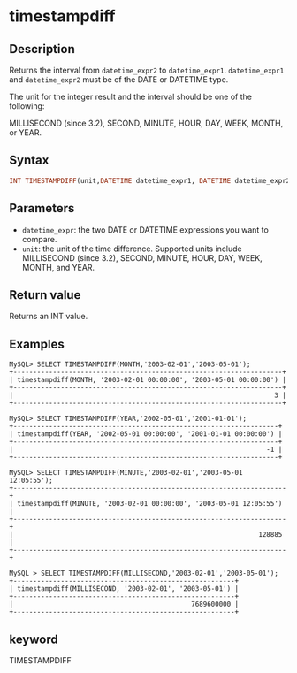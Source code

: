 ---
---

# timestampdiff

## Description

Returns the interval from `datetime_expr2` to `datetime_expr1`. `datetime_expr1` and `datetime_expr2` must be of the DATE or DATETIME type.

The unit for the integer result and the interval should be one of the following:

MILLISECOND (since 3.2), SECOND, MINUTE, HOUR, DAY, WEEK, MONTH, or YEAR.

## Syntax

```Haskell
INT TIMESTAMPDIFF(unit,DATETIME datetime_expr1, DATETIME datetime_expr2)
```

## Parameters

- `datetime_expr`: the two DATE or DATETIME expressions you want to compare.
- `unit`: the unit of the time difference. Supported units include MILLISECOND (since 3.2), SECOND, MINUTE, HOUR, DAY, WEEK, MONTH, and YEAR.

## Return value

Returns an INT value.

## Examples

```plain text
MySQL> SELECT TIMESTAMPDIFF(MONTH,'2003-02-01','2003-05-01');
+--------------------------------------------------------------------+
| timestampdiff(MONTH, '2003-02-01 00:00:00', '2003-05-01 00:00:00') |
+--------------------------------------------------------------------+
|                                                                  3 |
+--------------------------------------------------------------------+

MySQL> SELECT TIMESTAMPDIFF(YEAR,'2002-05-01','2001-01-01');
+-------------------------------------------------------------------+
| timestampdiff(YEAR, '2002-05-01 00:00:00', '2001-01-01 00:00:00') |
+-------------------------------------------------------------------+
|                                                                -1 |
+-------------------------------------------------------------------+

MySQL> SELECT TIMESTAMPDIFF(MINUTE,'2003-02-01','2003-05-01 12:05:55');
+---------------------------------------------------------------------+
| timestampdiff(MINUTE, '2003-02-01 00:00:00', '2003-05-01 12:05:55') |
+---------------------------------------------------------------------+
|                                                              128885 |
+---------------------------------------------------------------------+

MySQL > SELECT TIMESTAMPDIFF(MILLISECOND,'2003-02-01','2003-05-01');
+--------------------------------------------------------+
| timestampdiff(MILLISECOND, '2003-02-01', '2003-05-01') |
+--------------------------------------------------------+
|                                             7689600000 |
+--------------------------------------------------------+
```

## keyword

TIMESTAMPDIFF
